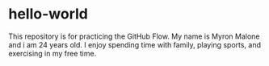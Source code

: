 # hello-world
This repository is for practicing the GitHub Flow.
My name is Myron Malone and i am 24 years old. I enjoy spending time with family, playing sports, and exercising in my free time.
